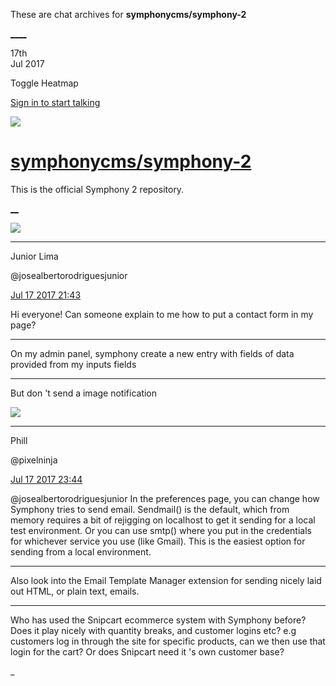 These are chat archives for **symphonycms/symphony-2**

[__](/symphonycms/symphony-2/archives/2017/07/18)[__](/symphonycms/symphony-2/archives/2017/07/16)

17th  
Jul 2017

Toggle Heatmap

[Sign in to start talking](/login?action=login&button=archive-login)

![](https://avatars-02.gitter.im/group/iv/3/57542c45c43b8c601977197e?s=48)

#  [symphonycms/symphony-2](/symphonycms/symphony-2)

This is the official Symphony 2 repository.

[ __](/orgs/symphonycms/rooms "More symphonycms rooms")

![](https://avatars2.githubusercontent.com/u/8875485?v=4&s=30)

____

Junior Lima

@josealbertorodriguesjunior

[Jul 17 2017
21:43](https://gitter.im/symphonycms/symphony-2?at=596d2f80bf7e6af22cea1b10)

Hi everyone! Can someone explain to me how to put a contact form in my page?

____

On my admin panel, symphony create a new entry with fields of data provided
from my inputs fields

____

But don 't send a image notification

![](https://avatars0.githubusercontent.com/u/274397?v=4&s=30)

____

Phill

@pixelninja

[Jul 17 2017
23:44](https://gitter.im/symphonycms/symphony-2?at=596d4bdc329651f46e98fe53)

@josealbertorodriguesjunior In the preferences page, you can change how
Symphony tries to send email. Sendmail() is the default, which from memory
requires a bit of rejigging on localhost to get it sending for a local test
environment. Or you can use smtp() where you put in the credentials for
whichever service you use (like Gmail). This is the easiest option for sending
from a local environment.

____

Also look into the Email Template Manager extension for sending nicely laid
out HTML, or plain text, emails.

____

Who has used the Snipcart ecommerce system with Symphony before? Does it play
nicely with quantity breaks, and customer logins etc? e.g customers log in
through the site for specific products, can we then use that login for the
cart? Or does Snipcart need it 's own customer base?

_

